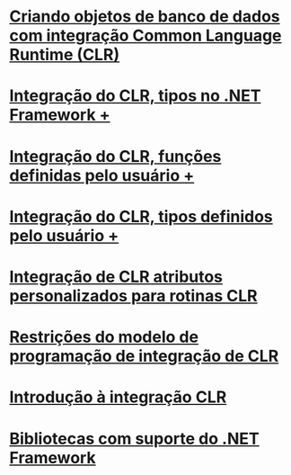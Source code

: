 # [Criando objetos de banco de dados com integração Common Language Runtime (CLR)](building-database-objects-with-common-language-runtime-clr-integration.md)

# [Integração do CLR, tipos no .NET Framework +](../../../relational-databases/clr-integration-database-objects-types-net-framework/sql-server-data-types-in-the-net-framework.md)
# [Integração do CLR, funções definidas pelo usuário +](../../../relational-databases/clr-integration-database-objects-user-defined-functions/clr-user-defined-functions.md)
# [Integração do CLR, tipos definidos pelo usuário +](../../../relational-databases/clr-integration-database-objects-user-defined-types/clr-user-defined-types.md)

# [Integração de CLR atributos personalizados para rotinas CLR](clr-integration-custom-attributes-for-clr-routines.md)
# [Restrições do modelo de programação de integração de CLR](clr-integration-programming-model-restrictions.md)
# [Introdução à integração CLR](getting-started-with-clr-integration.md)
# [Bibliotecas com suporte do .NET Framework](supported-net-framework-libraries.md)
